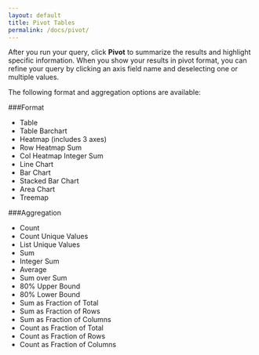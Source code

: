 ```yaml
---
layout: default
title: Pivot Tables
permalink: /docs/pivot/
---
```


After you run your query, click **Pivot** to summarize the results and highlight specific information. When you show your results in pivot format, you can refine your query by clicking an axis field name and deselecting one or multiple values.

The following format and aggregation options are available:

###Format

- Table
- Table Barchart
- Heatmap (includes 3 axes)
- Row Heatmap Sum
- Col Heatmap Integer Sum
- Line Chart 
- Bar Chart 
- Stacked Bar Chart 
- Area Chart 
- Treemap 




###Aggregation

- Count
- Count Unique Values
- List Unique Values
- Sum
- Integer Sum
- Average
- Sum over Sum
- 80% Upper Bound
- 80% Lower Bound
- Sum as Fraction of Total
- Sum as Fraction of Rows
- Sum as Fraction of Columns
- Count as Fraction of Total
- Count as Fraction of Rows
- Count as Fraction of Columns